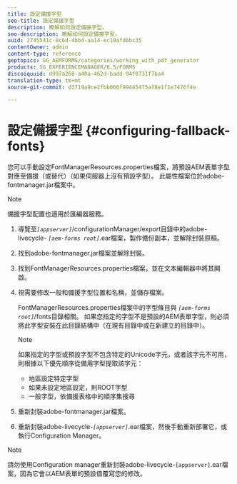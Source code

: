 ```yaml
---
title: 設定備援字型
seo-title: 設定備援字型
description: 瞭解如何設定備援字型。
seo-description: 瞭解如何設定備援字型。
uuid: 2745541c-8c6d-4bb4-aa14-ec19afd6bc35
contentOwner: admin
content-type: reference
geptopics: SG_AEMFORMS/categories/working_with_pdf_generator
products: SG_EXPERIENCEMANAGER/6.5/FORMS
discoiquuid: d997a268-a40a-462d-badd-94f0731f7ba4
translation-type: tm+mt
source-git-commit: d3719a9ce2fbb066f99445475af8e1f1e7476f4e

---
```



# 設定備援字型 {#configuring-fallback-fonts}

您可以手動設定FontManagerResources.properties檔案，將預設AEM表單字型對應至備援（或替代）（如果伺服器上沒有預設字型）。 此屬性檔案位於adobe-fontmanager.jar檔案中。

>[!NOTE]
>
>備援字型配置也適用於匯編器服務。

1. 導覽至&#x200B;*`[appserver]`*/configurationManager/export目錄中的adobe-livecycle- *`[aem-forms root]`*.ear檔案，製作備份副本，並解除封裝原稿。
1. 找到adobe-fontmanager.jar檔案並解除封裝。
1. 找到FontManagerResources.properties檔案，並在文本編輯器中將其開啟。
1. 視需要修改一般和備援字型位置和名稱，並儲存檔案。

   FontManagerResources.properties檔案中的字型條目與 *`[aem-forms root]`*/fonts目錄相關。 如果您指定的字型不是預設的AEM表單字型，則必須將此字型安裝在此目錄結構中（在現有目錄中或在新建立的目錄中）。

   >[!NOTE]
   >
   >如果指定的字型或預設字型不包含特定的Unicode字元，或者該字元不可用，則根據以下優先順序從備用字型提取該字元：

   * 地區設定特定字型
   * 如果未設定地區設定，則ROOT字型
   * 一般字型，依備援表格中的順序集搜尋

1. 重新封裝adobe-fontmanager.jar檔案。
1. 重新封裝adobe-livecycle-*`[appserver]`*.ear檔案，然後手動重新部署它，或執行Configuration Manager。

>[!NOTE]
>
>請勿使用Configuration manager重新封裝adobe-livecycle-`[appserver]`.ear檔案，因為它會以AEM表單的預設值覆寫您的修改。

